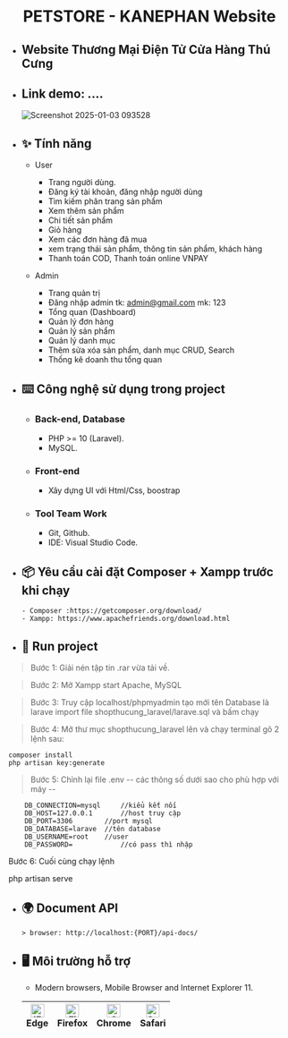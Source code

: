 <h1 align="center"><b>PETSTORE - KANEPHAN Website</b></h1>

- ## Website Thương Mại Điện Tử Cửa Hàng Thú Cưng
- ## Link demo: ....
    ![Screenshot 2025-01-03 093528](https://github.com/user-attachments/assets/90aef36c-e6d9-4a5e-8cb2-2a2341ea98ea)
- ## ✨ **Tính năng**
    - User
        - Trang người dùng.
        - Đăng ký tài khoản, đăng nhập người dùng
        -	Tìm kiếm phân trang sản phẩm
        -	Xem thêm sản phẩm
        -	Chi tiết sản phẩm
        -	Giỏ hàng
        -	Xem các đơn hàng đã mua
        -	xem trạng thái sản phẩm, thông tin sản phẩm, khách hàng
        -	Thanh toán COD, Thanh toán online VNPAY
    
    - Admin
        -	Trang quản trị
        -	Đăng nhập admin      tk: admin@gmail.com mk: 123
        -	Tổng quan (Dashboard)
        -	Quản lý đơn hàng 
        -	Quản lý sản phẩm 
        -	Quản lý danh mục 
        -	Thêm sửa xóa sản phẩm, danh mục CRUD, Search
        -	Thống kê doanh thu tổng quan
- ## ⌨️ **Công nghệ sử dụng trong project**

  - ### **Back-end, Database**
    - PHP >= 10 (Laravel).
    - MySQL.
  - ### **Front-end**     
    - Xây dựng UI với Html/Css, boostrap
  - ### **Tool Team Work**
    - Git, Github.
    - IDE: Visual Studio Code.
- ## 📦 **Yêu cầu cài đặt Composer + Xampp trước khi chạy**

  ```
  - Composer :https://getcomposer.org/download/
  - Xampp: https://www.apachefriends.org/download.html
  ```

- ## 🔨 **Run project**
 > Bước 1: Giải nén tập tin .rar vừa tải về.

 > Bước 2: Mở Xampp start Apache, MySQL

 > Bước 3: Truy cập localhost/phpmyadmin tạo mới tên Database là larave
        import file shopthucung_laravel/larave.sql và bấm chạy

 > Bước 4: Mở thư mục shopthucung_laravel lên và chạy terminal gõ 2 lệnh sau:

    composer install
    php artisan key:generate

 > Bước 5: Chỉnh lại file .env
        -- các thông số dưới sao cho phù hợp với máy --
        
        DB_CONNECTION=mysql  	//kiểu kết nối
        DB_HOST=127.0.0.1   	//host truy cập
        DB_PORT=3306    	//port mysql
        DB_DATABASE=larave 	//tên database
        DB_USERNAME=root  	//user
        DB_PASSWORD=         	//có pass thì nhập
Bước 6: Cuối cùng chạy lệnh 

php artisan serve

- ## 🌍 **Document API**
  `> browser: http://localhost:{PORT}/api-docs/`
- ## 🖥 **Môi trường hỗ trợ**

  - Modern browsers, Mobile Browser and Internet Explorer 11.

  | [<img src="https://raw.githubusercontent.com/alrra/browser-logos/master/src/edge/edge_48x48.png" alt="IE / Edge" width="24px" height="24px" />](http://godban.github.io/browsers-support-badges/)<br> Edge | [<img src="https://raw.githubusercontent.com/alrra/browser-logos/master/src/firefox/firefox_48x48.png" alt="Firefox" width="24px" height="24px" />](http://godban.github.io/browsers-support-badges/)<br>Firefox | [<img src="https://raw.githubusercontent.com/alrra/browser-logos/master/src/chrome/chrome_48x48.png" alt="Chrome" width="24px" height="24px" />](http://godban.github.io/browsers-support-badges/)<br>Chrome | [<img src="https://raw.githubusercontent.com/alrra/browser-logos/master/src/safari/safari_48x48.png" alt="Safari" width="24px" height="24px" />](http://godban.github.io/browsers-support-badges/)<br>Safari |
  | ---------------------------------------------------------------------------------------------------------------------------------------------------------------------------------------------------------- | ---------------------------------------------------------------------------------------------------------------------------------------------------------------------------------------------------------------- | ------------------------------------------------------------------------------------------------------------------------------------------------------------------------------------------------------------ | ------------------------------------------------------------------------------------------------------------------------------------------------------------------------------------------------------------ |
